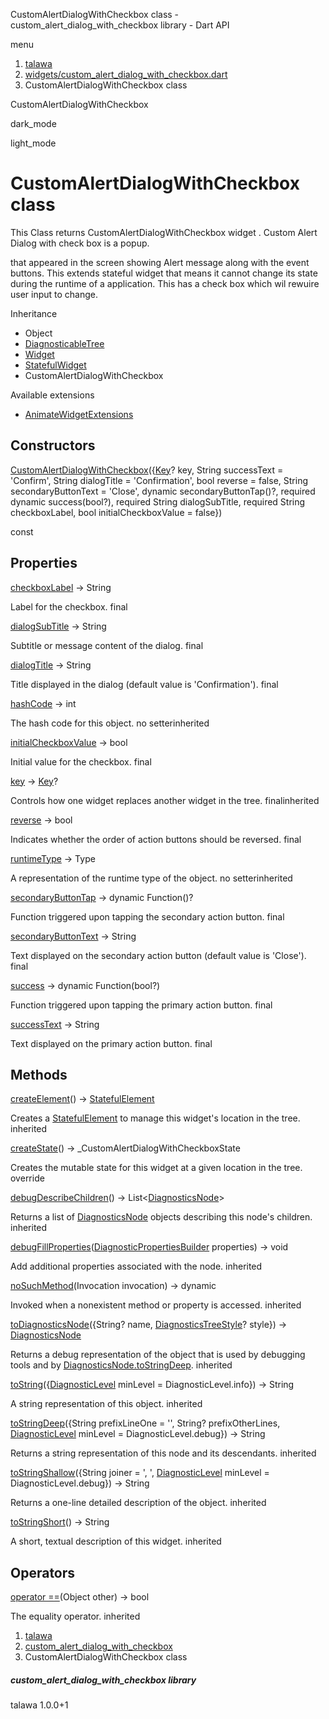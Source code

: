 




CustomAlertDialogWithCheckbox class - custom\_alert\_dialog\_with\_checkbox library - Dart API







menu

1. [talawa](../index.html)
2. [widgets/custom\_alert\_dialog\_with\_checkbox.dart](../widgets_custom_alert_dialog_with_checkbox/widgets_custom_alert_dialog_with_checkbox-library.html)
3. CustomAlertDialogWithCheckbox class

CustomAlertDialogWithCheckbox


dark\_mode

light\_mode




# CustomAlertDialogWithCheckbox class


This Class returns CustomAlertDialogWithCheckbox widget . Custom Alert Dialog with check box is a popup.

that appeared in the screen showing Alert message along with the event buttons.
This extends stateful widget that means it cannot change its state during the
runtime of a application.
This has a check box which wil rewuire user input to change.


Inheritance

* Object
* [DiagnosticableTree](https://api.flutter.dev/flutter/foundation/DiagnosticableTree-class.html)
* [Widget](https://api.flutter.dev/flutter/widgets/Widget-class.html)
* [StatefulWidget](https://api.flutter.dev/flutter/widgets/StatefulWidget-class.html)
* CustomAlertDialogWithCheckbox

Available extensions

* [AnimateWidgetExtensions](https://pub.dev/documentation/flutter_animate/4.5.0/flutter_animate/AnimateWidgetExtensions.html)



## Constructors

[CustomAlertDialogWithCheckbox](../widgets_custom_alert_dialog_with_checkbox/CustomAlertDialogWithCheckbox/CustomAlertDialogWithCheckbox.html)({[Key](https://api.flutter.dev/flutter/foundation/Key-class.html)? key, String successText = 'Confirm', String dialogTitle = 'Confirmation', bool reverse = false, String secondaryButtonText = 'Close', dynamic secondaryButtonTap()?, required dynamic success(bool?), required String dialogSubTitle, required String checkboxLabel, bool initialCheckboxValue = false})

const



## Properties

[checkboxLabel](../widgets_custom_alert_dialog_with_checkbox/CustomAlertDialogWithCheckbox/checkboxLabel.html)
→ String

Label for the checkbox.
final

[dialogSubTitle](../widgets_custom_alert_dialog_with_checkbox/CustomAlertDialogWithCheckbox/dialogSubTitle.html)
→ String

Subtitle or message content of the dialog.
final

[dialogTitle](../widgets_custom_alert_dialog_with_checkbox/CustomAlertDialogWithCheckbox/dialogTitle.html)
→ String

Title displayed in the dialog (default value is 'Confirmation').
final

[hashCode](https://api.flutter.dev/flutter/widgets/Widget/hashCode.html)
→ int

The hash code for this object.
no setterinherited

[initialCheckboxValue](../widgets_custom_alert_dialog_with_checkbox/CustomAlertDialogWithCheckbox/initialCheckboxValue.html)
→ bool

Initial value for the checkbox.
final

[key](https://api.flutter.dev/flutter/widgets/Widget/key.html)
→ [Key](https://api.flutter.dev/flutter/foundation/Key-class.html)?

Controls how one widget replaces another widget in the tree.
finalinherited

[reverse](../widgets_custom_alert_dialog_with_checkbox/CustomAlertDialogWithCheckbox/reverse.html)
→ bool

Indicates whether the order of action buttons should be reversed.
final

[runtimeType](https://api.flutter.dev/flutter/foundation/Diagnosticable/runtimeType.html)
→ Type

A representation of the runtime type of the object.
no setterinherited

[secondaryButtonTap](../widgets_custom_alert_dialog_with_checkbox/CustomAlertDialogWithCheckbox/secondaryButtonTap.html)
→ dynamic Function()?

Function triggered upon tapping the secondary action button.
final

[secondaryButtonText](../widgets_custom_alert_dialog_with_checkbox/CustomAlertDialogWithCheckbox/secondaryButtonText.html)
→ String

Text displayed on the secondary action button (default value is 'Close').
final

[success](../widgets_custom_alert_dialog_with_checkbox/CustomAlertDialogWithCheckbox/success.html)
→ dynamic Function(bool?)

Function triggered upon tapping the primary action button.
final

[successText](../widgets_custom_alert_dialog_with_checkbox/CustomAlertDialogWithCheckbox/successText.html)
→ String

Text displayed on the primary action button.
final



## Methods

[createElement](https://api.flutter.dev/flutter/widgets/StatefulWidget/createElement.html)()
→ [StatefulElement](https://api.flutter.dev/flutter/widgets/StatefulElement-class.html)


Creates a [StatefulElement](https://api.flutter.dev/flutter/widgets/StatefulElement-class.html) to manage this widget's location in the tree.
inherited

[createState](../widgets_custom_alert_dialog_with_checkbox/CustomAlertDialogWithCheckbox/createState.html)()
→ \_CustomAlertDialogWithCheckboxState


Creates the mutable state for this widget at a given location in the tree.
override

[debugDescribeChildren](https://api.flutter.dev/flutter/foundation/DiagnosticableTree/debugDescribeChildren.html)()
→ List<[DiagnosticsNode](https://api.flutter.dev/flutter/foundation/DiagnosticsNode-class.html)>


Returns a list of [DiagnosticsNode](https://api.flutter.dev/flutter/foundation/DiagnosticsNode-class.html) objects describing this node's
children.
inherited

[debugFillProperties](https://api.flutter.dev/flutter/widgets/Widget/debugFillProperties.html)([DiagnosticPropertiesBuilder](https://api.flutter.dev/flutter/foundation/DiagnosticPropertiesBuilder-class.html) properties)
→ void


Add additional properties associated with the node.
inherited

[noSuchMethod](https://api.flutter.dev/flutter/foundation/Diagnosticable/noSuchMethod.html)(Invocation invocation)
→ dynamic


Invoked when a nonexistent method or property is accessed.
inherited

[toDiagnosticsNode](https://api.flutter.dev/flutter/foundation/DiagnosticableTree/toDiagnosticsNode.html)({String? name, [DiagnosticsTreeStyle](https://api.flutter.dev/flutter/foundation/DiagnosticsTreeStyle.html)? style})
→ [DiagnosticsNode](https://api.flutter.dev/flutter/foundation/DiagnosticsNode-class.html)


Returns a debug representation of the object that is used by debugging
tools and by [DiagnosticsNode.toStringDeep](https://api.flutter.dev/flutter/foundation/DiagnosticsNode/toStringDeep.html).
inherited

[toString](https://api.flutter.dev/flutter/foundation/Diagnosticable/toString.html)({[DiagnosticLevel](https://api.flutter.dev/flutter/foundation/DiagnosticLevel.html) minLevel = DiagnosticLevel.info})
→ String


A string representation of this object.
inherited

[toStringDeep](https://api.flutter.dev/flutter/foundation/DiagnosticableTree/toStringDeep.html)({String prefixLineOne = '', String? prefixOtherLines, [DiagnosticLevel](https://api.flutter.dev/flutter/foundation/DiagnosticLevel.html) minLevel = DiagnosticLevel.debug})
→ String


Returns a string representation of this node and its descendants.
inherited

[toStringShallow](https://api.flutter.dev/flutter/foundation/DiagnosticableTree/toStringShallow.html)({String joiner = ', ', [DiagnosticLevel](https://api.flutter.dev/flutter/foundation/DiagnosticLevel.html) minLevel = DiagnosticLevel.debug})
→ String


Returns a one-line detailed description of the object.
inherited

[toStringShort](https://api.flutter.dev/flutter/widgets/Widget/toStringShort.html)()
→ String


A short, textual description of this widget.
inherited



## Operators

[operator ==](https://api.flutter.dev/flutter/widgets/Widget/operator_equals.html)(Object other)
→ bool


The equality operator.
inherited



 


1. [talawa](../index.html)
2. [custom\_alert\_dialog\_with\_checkbox](../widgets_custom_alert_dialog_with_checkbox/widgets_custom_alert_dialog_with_checkbox-library.html)
3. CustomAlertDialogWithCheckbox class

##### custom\_alert\_dialog\_with\_checkbox library





talawa
1.0.0+1






